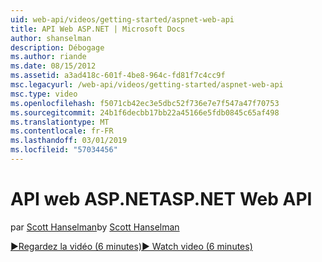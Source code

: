 ```yaml
---
uid: web-api/videos/getting-started/aspnet-web-api
title: API Web ASP.NET | Microsoft Docs
author: shanselman
description: Débogage
ms.author: riande
ms.date: 08/15/2012
ms.assetid: a3ad418c-601f-4be8-964c-fd81f7c4cc9f
msc.legacyurl: /web-api/videos/getting-started/aspnet-web-api
msc.type: video
ms.openlocfilehash: f5071cb42ec3e5dbc52f736e7e7f547a47f70753
ms.sourcegitcommit: 24b1f6decbb17bb22a45166e5fdb0845c65af498
ms.translationtype: MT
ms.contentlocale: fr-FR
ms.lasthandoff: 03/01/2019
ms.locfileid: "57034456"
---
```

<a name="aspnet-web-api"></a><span data-ttu-id="68f47-103">API web ASP.NET</span><span class="sxs-lookup"><span data-stu-id="68f47-103">ASP.NET Web API</span></span>
====================
<span data-ttu-id="68f47-104">par [Scott Hanselman](https://github.com/shanselman)</span><span class="sxs-lookup"><span data-stu-id="68f47-104">by [Scott Hanselman](https://github.com/shanselman)</span></span>

[<span data-ttu-id="68f47-105">&#9654;Regardez la vidéo (6 minutes)</span><span class="sxs-lookup"><span data-stu-id="68f47-105">&#9654; Watch video (6 minutes)</span></span>](https://channel9.msdn.com/Blogs/ASP-NET-Site-Videos/aspnet-web-api)
